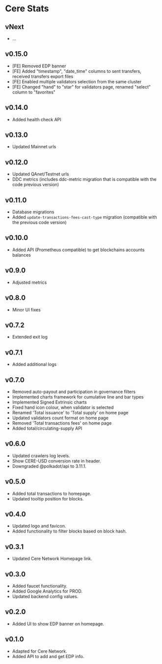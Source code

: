 # Cere Stats

## vNext

- ...

## v0.15.0

- [FE] Removed EDP banner
- [FE] Added "timestamp", "date_time" columns to sent transfers, received transfers export files
- [FE] Enabled multiple validators selection from the same cluster
- [FE] Changed "hand" to "star" for validators page, renamed "select" column to "favorites"

## v0.14.0

- Added health check API

## v0.13.0

- Updated Mainnet urls

## v0.12.0

- Updated QAnet/Testnet urls
- DDC metrics (includes ddc-metric migration that is compatible with the code previous version)

## v0.11.0

- Database migrations
- Added `update-transactions-fees-cast-type` migration (compatible with the previous code version)

## v0.10.0

- Added API (Prometheus compatible) to get blockchains accounts balances 

## v0.9.0

- Adjusted metrics

## v0.8.0

- Minor UI fixes

## v0.7.2

- Extended exit log

## v0.7.1

- Added additional logs

## v0.7.0

- Removed auto-payout and participation in governance filters
- Implemented charts framework for cumulative line and bar types
- Implemented Signed Extrinsic charts
- Fixed hand icon colour, when validator is selected
- Renamed 'Total issuance' to 'Total supply' on home page
- Updated validators count format on home page
- Removed 'Total transactions fees' on home page
- Added total/circulating-supply API

## v0.6.0

- Updated crawlers log levels.
- Show CERE-USD conversion rate in header.
- Downgraded @polkadot/api to 3.11.1.

## v0.5.0

- Added total transactions to homepage.
- Updated tooltip position for blocks.

## v0.4.0

- Updated logo and favicon.
- Added functionality to filter blocks based on block hash.

## v0.3.1

- Updated Cere Network Homepage link.

## v0.3.0

- Added faucet functionality.
- Added Google Analytics for PROD.
- Updated backend config values.

## v0.2.0

- Added UI to show EDP banner on homepage.

## v0.1.0

- Adapted for Cere Network.
- Added API to add and get EDP info.

